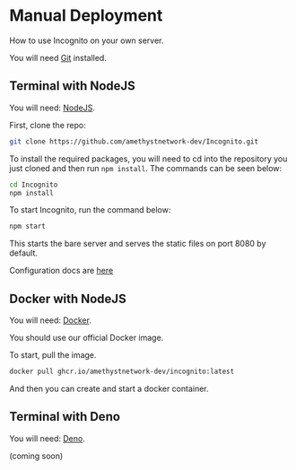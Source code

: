 # Manual Deployment

How to use Incognito on your own server.

You will need [Git](https://git-scm.com) installed.

## Terminal with NodeJS

You will need: [NodeJS](https://nodejs.org).

First, clone the repo:
```sh
git clone https://github.com/amethystnetwork-dev/Incognito.git
```

To install the required packages, you will need to cd into the repository you just cloned and then run `npm install`. The commands can be seen below:
```sh
cd Incognito
npm install
```

To start Incognito, run the command below:
```sh
npm start
```

This starts the bare server and serves the static files on port 8080 by default.

Configuration docs are [here](/projects/incognito/#config)

## Docker with NodeJS

You will need: [Docker](https://docker.com).

You should use our official Docker image.

To start, pull the image.
```bash
docker pull ghcr.io/amethystnetwork-dev/incognito:latest
```

And then you can create and start a docker container.

## Terminal with Deno

You will need: [Deno](https://deno.land).

(coming soon)